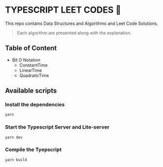 # TYPESCRIPT LEET CODES 🚀

This repo contains Data Structures and Algorithms and Leet Code Solutions.

> Each algorithm are presented along with the explanation.

## Table of Content

- Bit O Notation
  - ConstantTime
  - LinearTime
  - QuadraticTime

## Available scripts

### Install the dependencies

```bash
yarn
```

### Start the Typescript Server and Lite-server

```bash
yarn dev
```

### Compile the Tyepscript

```bash
yarn build
```
